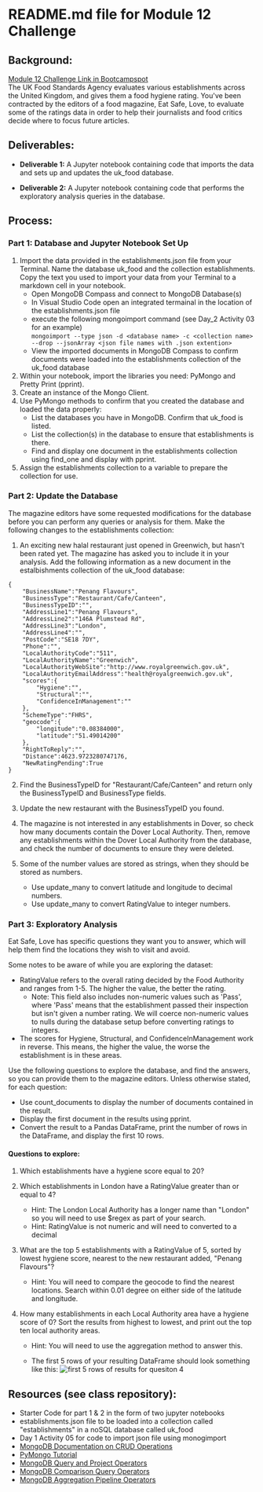 # README.md file for Module 12 Challenge

## Background: 
[Module 12 Challenge Link in Bootcampspot](https://courses.bootcampspot.com/courses/3285/assignments/52221?module_item_id=936613) <br>
The UK Food Standards Agency evaluates various establishments across the United Kingdom, and gives them a food hygiene rating. You've been contracted by the editors of a food magazine, Eat Safe, Love, to evaluate some of the ratings data in order to help their journalists and food critics decide where to focus future articles.

## Deliverables:
* <b>Deliverable 1:</b> A Jupyter notebook containing code that imports the data and sets up and updates the uk_food database.

* <b>Deliverable 2:</b> A Jupyter notebook containing code that performs the exploratory analysis queries in the database.

## Process:
### Part 1: Database and Jupyter Notebook Set Up
1. Import the data provided in the establishments.json file from your Terminal. Name the database uk_food and the collection establishments. Copy the text you used to import your data from your Terminal to a markdown cell in your notebook.
   * Open MongoDB Compass and connect to MongoDB Database(s)
   * In Visual Studio Code open an integrated termainal in the location of the establishments.json file
   * execute the following mongoimport command (see Day_2 Activity 03 for an example)<br>
    ```mongoimport --type json -d <database name> -c <collection name> --drop --jsonArray <json file names with .json extention>```
    * View the imported documents in MongoDB Compass to confirm documents were loaded into the establishments collection of the uk_food database
2. Within your notebook, import the libraries you need: PyMongo and Pretty Print (pprint).
3. Create an instance of the Mongo Client.
4. Use PyMongo methods to confirm that you created the database and loaded the data properly:
   * List the databases you have in MongoDB. Confirm that uk_food is listed.
   * List the collection(s) in the database to ensure that establishments is there.
   * Find and display one document in the establishments collection using find_one and display with pprint.
5. Assign the establishments collection to a variable to prepare the collection for use. 

### Part 2: Update the Database
The magazine editors have some requested modifications for the database before you can perform any queries or analysis for them. Make the following changes to the establishments collection:

1. An exciting new halal restaurant just opened in Greenwich, but hasn't been rated yet. The magazine has asked you to include it in your analysis. Add the following information as a new document in the estalbishments collection of the uk_food database:
```
{
    "BusinessName":"Penang Flavours",
    "BusinessType":"Restaurant/Cafe/Canteen",
    "BusinessTypeID":"",
    "AddressLine1":"Penang Flavours",
    "AddressLine2":"146A Plumstead Rd",
    "AddressLine3":"London",
    "AddressLine4":"",
    "PostCode":"SE18 7DY",
    "Phone":"",
    "LocalAuthorityCode":"511",
    "LocalAuthorityName":"Greenwich",
    "LocalAuthorityWebSite":"http://www.royalgreenwich.gov.uk",
    "LocalAuthorityEmailAddress":"health@royalgreenwich.gov.uk",
    "scores":{
        "Hygiene":"",
        "Structural":"",
        "ConfidenceInManagement":""
    },
    "SchemeType":"FHRS",
    "geocode":{
        "longitude":"0.08384000",
        "latitude":"51.49014200"
    },
    "RightToReply":"",
    "Distance":4623.9723280747176,
    "NewRatingPending":True
}
```
2. Find the BusinessTypeID for "Restaurant/Cafe/Canteen" and return only the BusinessTypeID and BusinessType fields.

3. Update the new restaurant with the BusinessTypeID you found.

4. The magazine is not interested in any establishments in Dover, so check how many documents contain the Dover Local Authority. Then, remove any establishments within the Dover Local Authority from the database, and check the number of documents to ensure they were deleted.

5. Some of the number values are stored as strings, when they should be stored as numbers.

   * Use update_many to convert latitude and longitude to decimal numbers.
   * Use update_many to convert RatingValue to integer numbers.

### Part 3: Exploratory Analysis
Eat Safe, Love has specific questions they want you to answer, which will help them find the locations they wish to visit and avoid.

Some notes to be aware of while you are exploring the dataset:

* RatingValue refers to the overall rating decided by the Food Authority and ranges from 1-5. The higher the value, the better the rating.
    * Note: This field also includes non-numeric values such as 'Pass', where 'Pass' means that the establishment passed their inspection but isn't given a number rating. We will coerce non-numeric values to nulls during the database setup before converting ratings to integers.
* The scores for Hygiene, Structural, and ConfidenceInManagement work in reverse. This means, the higher the value, the worse the establishment is in these areas.
  
Use the following questions to explore the database, and find the answers, so you can provide them to the magazine editors. 
Unless otherwise stated, for each question:

  * Use count_documents to display the number of documents contained in the result.
  * Display the first document in the results using pprint.
  * Convert the result to a Pandas DataFrame, print the number of rows in the DataFrame, and display the first 10 rows.

#### Questions to explore:
1. Which establishments have a hygiene score equal to 20?

2. Which establishments in London have a RatingValue greater than or equal to 4?

    * Hint: The London Local Authority has a longer name than "London" so you will need to use $regex as part of your search.
    * Hint: RatingValue is not numeric and will need to converted to a decimal

3. What are the top 5 establishments with a RatingValue of 5, sorted by lowest hygiene score, nearest to the new restaurant added, "Penang Flavours"?

    * Hint: You will need to compare the geocode to find the nearest locations. Search within 0.01 degree on either side of the latitude and longitude.

4. How many establishments in each Local Authority area have a hygiene score of 0? Sort the results from highest to lowest, and print out the top ten local authority areas.

    * Hint: You will need to use the aggregation method to answer this.

    * The first 5 rows of your resulting DataFrame should look something like this:
    ![first 5 rows of results for quesiton 4](./Images/results_question_4_first_5_rows.png)

## Resources (see class repository):
* Starter Code for part 1 & 2 in the form of two jupyter notebooks
* establishments.json file to be loaded into a collection called "establishments" in a noSQL database called uk_food
* Day 1 Activity 05 for code to import json file using monogimport
* [MongoDB Documentation on CRUD Operations](https://www.mongodb.com/docs/manual/crud/)
* [PyMongo Tutorial](https://pymongo.readthedocs.io/en/stable/tutorial.html)
* [MongoDB Query and Project Operators](https://www.mongodb.com/docs/manual/reference/operator/query/)
* [MongoDB Comparison Query Operators](https://www.mongodb.com/docs/manual/reference/operator/query-comparison/)
* [MongoDB Aggregation Pipeline Operators](https://www.mongodb.com/docs/manual/reference/operator/aggregation/#accumulators--in-other-stages-)